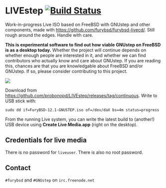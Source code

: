 # LIVEstep [![Build Status](https://api.cirrus-ci.com/github/probonopd/LIVEstep.svg)](https://cirrus-ci.com/github/furybsd/furybsd-livecd)

Work-in-progress Live ISO based on FreeBSD with GNUstep and other components, made with https://github.com/furybsd/furybsd-livecd/. Still rough around the edges. Handle with care.

__This is experimental software to find out how viable GNUstep on FreeBSD is as a desktop today.__ Whether the project will continue depends on whether enough people are interested in it, and whether we can find contributors who actually know and care about GNUstep. If you are reading this, chances are that you are knowledgable about FreeBSD and/or GNUstep. If so, please consider contributing to this project.

![](https://user-images.githubusercontent.com/2480569/94470779-6be21e00-01c8-11eb-8fab-bbfc4c38d2e2.png)

Download from https://github.com/probonopd/LIVEstep/releases/tag/continuous. Write to USB stick with:

```
sudo dd if=FuryBSD-12.1-GNUSTEP.iso of=/dev/daX bs=4m status=progress
```

From the running Live system, you can write the latest build to (another!) USB device using __Create Live Media.app__ (right on the desktop).

## Credentials for live media

There is no password for `liveuser`. There is also no root password.

## Contact

`#furybsd` and `#GNUstep` on `irc.freenode.net`
